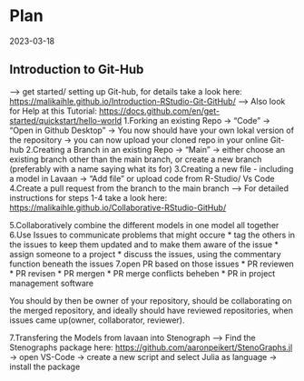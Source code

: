 Plan
================
2023-03-18

## Introduction to Git-Hub

–\> get started/ setting up Git-hub, for details take a look here:
https://malikaihle.github.io/Introduction-RStudio-Git-GitHub/ –\> Also
look for Help at this Tutorial:
https://docs.github.com/en/get-started/quickstart/hello-world 1.Forking
an existing Repo -\> “Code” -\> “Open in Github Desktop” -\> You now
should have your own lokal version of the repository -\> you can now
upload your cloned repo in your online Git-hub 2.Creating a Branch in an
existing Repo -\> “Main” -\> either choose an existing branch other than
the main branch, or create a new branch (preferably with a name saying
what its for) 3.Creating a new file - including a model in Lavaan -\>
“Add file” or upload code from R-Studio/ Vs Code 4.Create a pull request
from the branch to the main branch –\> For detailed instructions for
steps 1-4 take a look here:
https://malikaihle.github.io/Collaborative-RStudio-GitHub/

5.Collaboratively combine the different models in one model all together
6.Use Issues to communicate problems that might occure \* tag the others
in the issues to keep them updated and to make them aware of the issue
\* assign someone to a project \* discuss the issues, using the
commentary function beneath the issues 7.open PR based on those issues
\* PR reviewen \* PR revisen \* PR mergen \* PR merge conflicts beheben
\* PR in project management software

You should by then be owner of your repository, should be collaborating
on the merged repository, and ideally should have reviewed repositories,
when issues came up(owner, collaborator, reviewer).

7.Transfering the Models from lavaan into Stenograph –\> Find the
Stenographs package here: https://github.com/aaronpeikert/StenoGraphs.jl
-\> open VS-Code -\> create a new script and select Julia as language
-\> install the package
